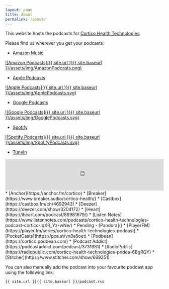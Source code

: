 ```yaml
---
layout: page
title: About
permalink: /about/
---
```


This website hosts the podcasts for [Cortico Health Technologies](https://cortico.health).

Please find us wherever you get your podcasts:

* [Amazon Music](https://music.amazon.com/podcasts/a78dffa2-bfe4-4dc2-9e81-e16b6c8a00e6)

[![Amazon Podcasts]({{ site.url }}{{ site.baseurl }}/assets/img/AmazonPodcasts.png)](https://music.amazon.com/podcasts/a78dffa2-bfe4-4dc2-9e81-e16b6c8a00e6)
* [Apple Podcasts](https://podcasts.apple.com/podcast/cortico-health-technologies-podcast/id1598415656)

[![Apple Podcasts]({{ site.url }}{{ site.baseurl }}/assets/img/ApplePodcasts.svg)](https://podcasts.apple.com/podcast/cortico-health-technologies-podcast/id1598415656)
* [Google Podcasts](https://podcasts.google.com/feed/aHR0cHM6Ly9jb3J0aWNvLWhlYWx0aC5naXRodWIuaW8vY29ydGljby1wb2RjYXN0L3BvZGNhc3QucnNz)

[![Google Podcasts]({{ site.url }}{{ site.baseurl }}/assets/img/GooglePodcasts.svg)](https://podcasts.google.com/feed/aHR0cHM6Ly9jb3J0aWNvLWhlYWx0aC5naXRodWIuaW8vY29ydGljby1wb2RjYXN0L3BvZGNhc3QucnNz)
* [Spotify](https://open.spotify.com/show/5U007qsCkUF3ZXmdmi15m9)

[![Spotify Podcasts]({{ site.url }}{{ site.baseurl }}/assets/img/SpotifyPodcasts.svg)](https://open.spotify.com/show/5U007qsCkUF3ZXmdmi15m9)
* [TuneIn](https://tunein.com/podcasts/p1588962/)
<iframe src="https://tunein.com/embed/player/p1588962/" style="width:100%; height:100px;" scrolling="no" frameborder="no"></iframe>
* [Anchor](https://anchor.fm/cortico)
* [Breaker](https://www.breaker.audio/cortico-health/)
* [Castbox](https://castbox.fm/ch/4692943)
* [Deezer](https://deezer.com/show/3204172)
* [iHeart](https://iheart.com/podcast/89981679/)
* [Listen Notes](https://www.listennotes.com/podcasts/cortico-health-technologies-podcast-cortico-iqXR_Yz-wNe/)
* Pending - [Pandora]()
* [PlayerFM](https://player.fm/series/cortico-health-technologies-podcast)
* [PocketCasts](https://pca.st/vn8a5oet)
* [Podbean](https://cortico.podbean.com)
* [Podcast Addict](https://podcastaddict.com/podcast/3731981)
* [RadioPublic](https://radiopublic.com/cortico-health-technologies-podca-6BgRQY)
* [Stitcher](https://www.stitcher.com/show/669251)

You can also manually add the podcast into your favourite podcast app using the following link:

`{{ site.url }}{{ site.baseurl }}/podcast.rss`